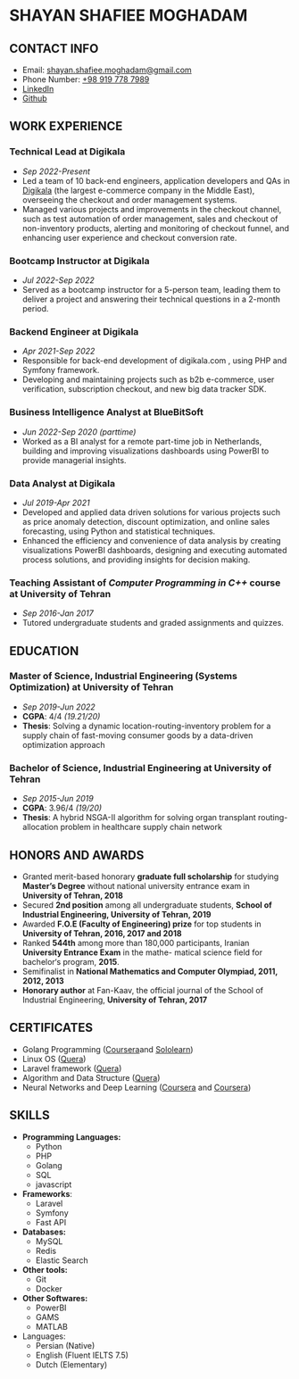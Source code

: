 # SHAYAN SHAFIEE MOGHADAM
## CONTACT INFO
-  Email: [shayan.shafiee.moghadam@gmail.com](mailto:shayan.shafiee.moghadam@gmail.com)
- Phone Number: [+98 919 778 7989](https://wa.me/989197787989)
- [LinkedIn](https://ir.linkedin.com/in/shayan-shafiee-moghadam-184ab5153)
- [Github](https://github.com/shayansm2)

## WORK EXPERIENCE
### **Technical Lead** at Digikala
- *Sep 2022-Present*
- Led a team of 10 back-end engineers, application developers and QAs in [Digikala](https://www.digikala.com/) (the largest e-commerce company in the Middle East), overseeing the checkout and order management systems.
- Managed various projects and improvements in the checkout channel, such as test automation of order management, sales and checkout of non-inventory products, alerting and monitoring of checkout funnel, and enhancing user experience and checkout conversion rate.

### **Bootcamp Instructor** at Digikala
- *Jul 2022-Sep 2022*
-  Served as a bootcamp instructor for a 5-person team, leading them to deliver a project and answering their technical questions in a 2-month period.

### **Backend Engineer** at Digikala
- *Apr 2021-Sep 2022*
- Responsible for back-end development of digikala.com , using PHP and Symfony framework.
- Developing and maintaining projects such as b2b e-commerce, user verification, subscription checkout, and new big data tracker SDK.

### **Business Intelligence Analyst** at BlueBitSoft
- *Jun 2022-Sep 2020 (parttime)*
- Worked as a BI analyst for a remote part-time job in Netherlands, building and improving visualizations dashboards using PowerBI to provide managerial insights.

### **Data Analyst** at Digikala
- *Jul 2019-Apr 2021*
- Developed and applied data driven solutions for various projects such as price anomaly detection, discount optimization, and online sales forecasting, using Python and statistical techniques.
- Enhanced the efficiency and convenience of data analysis by creating visualizations PowerBI dashboards, designing and executing automated process solutions, and providing insights for decision making.

### **Teaching Assistant** of *Computer Programming in C++* course at University of Tehran
- *Sep 2016-Jan 2017*
- Tutored undergraduate students and graded assignments and quizzes.

## EDUCATION
### Master of Science, Industrial Engineering (Systems Optimization) at **University of Tehran**
- *Sep 2019-Jun 2022*
- **CGPA**: 4/4 *(19.21/20)* 
- **Thesis**: Solving a dynamic location-routing-inventory problem for a supply chain of fast-moving consumer goods by a data-driven optimization approach

### Bachelor of Science, Industrial Engineering at **University of Tehran**
- *Sep 2015-Jun 2019*
- **CGPA**: 3.96/4 *(19/20)*
- **Thesis**: A hybrid NSGA-II algorithm for solving organ transplant routing-allocation problem in healthcare supply chain network

## HONORS AND AWARDS
- Granted merit-based honorary **graduate full scholarship** for studying **Master’s Degree** without national university entrance exam in **University of Tehran, 2018**    
- Secured **2nd position** among all undergraduate students, **School of Industrial Engineering, University of Tehran, 2019**
- Awarded **F.O.E (Faculty of Engineering) prize** for top students in **University of Tehran, 2016, 2017 and 2018**
- Ranked **544th** among more than 180,000 participants, Iranian **University Entrance Exam** in the mathe- matical science field for bachelor‘s program, **2015**.
- Semifinalist in **National Mathematics and Computer Olympiad, 2011, 2012, 2013**
- **Honorary author** at Fan-Kaav, the official journal of the School of Industrial Engineering, **University of Tehran, 2017**

## CERTIFICATES
- Golang Programming ([Coursera](https://www.coursera.org/account/accomplishments/verify/NYR3QBYLTVUW?utm_campaign=sharing_cta&utm_content=cert_image&utm_medium=certificate&utm_product=course&utm_source=android)and [Sololearn](https://www.sololearn.com/Certificate/CT-C8VXYZWC/png))
- Linux OS ([Quera](https://quera.org/media/public/quera_certificate/057908bf78d341e5a6c31d3cf2d2687f.jpg))
- Laravel framework ([Quera](https://quera.org/media/public/quera_certificate/6c2700964b7e4b6dbb280b328fa5a4f1.jpg))
- Algorithm and Data Structure ([Quera](https://quera.org/media/public/quera_certificate/f8df1a6cae9941449b2d6c0f206ff8bb.jpg))
- Neural Networks and Deep Learning ([Coursera](https://www.coursera.org/account/accomplishments/verify/4VJK5VNUJFKS?utm_source=link&utm_medium=certificate&utm_content=cert_image&utm_campaign=sharing_cta&utm_product=course) and [Coursera](https://www.coursera.org/account/accomplishments/verify/BB5PV5BQUS68?utm_source=link&utm_medium=certificate&utm_content=cert_image&utm_campaign=sharing_cta&utm_product=course))

## SKILLS
- **Programming Languages:** 
	- Python
	- PHP
	- Golang
	- SQL
	- javascript
- **Frameworks**:
	- Laravel
	- Symfony
	- Fast API
- **Databases:**
	- MySQL
	- Redis
	- Elastic Search
- **Other tools:**
	- Git
	- Docker
- **Other Softwares:**
	- PowerBI
	- GAMS
	- MATLAB
- Languages:
	- Persian (Native)
	- English (Fluent IELTS 7.5)
	- Dutch (Elementary)

